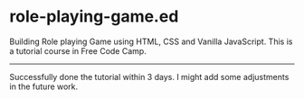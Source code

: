 # role-playing-game.ed
Building Role playing Game using HTML, CSS and Vanilla JavaScript.  This is a tutorial course in Free Code Camp.
<hr/>

Successfully done the tutorial within 3 days. I might add some adjustments in the future work.
